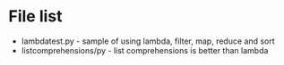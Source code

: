 File list
====

-   lambdatest.py - sample of using lambda, filter, map, reduce and sort
-   listcomprehensions/py - list comprehensions is better than lambda
